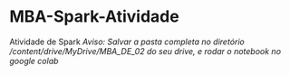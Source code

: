 # MBA-Spark-Atividade
Atividade de Spark
*Aviso: Salvar a pasta completa no diretório /content/drive/MyDrive/MBA_DE_02 do seu drive, e rodar o notebook no google colab*
